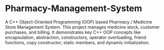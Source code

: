 # Pharmacy-Management-System
A C++ Object-Oriented Programming (OOP) based Pharmacy / Medicine Store Management System.  This project manages medicine stock, customer purchases, and billing.  It demonstrates key C++ OOP concepts like encapsulation, abstraction, constructors,  operator overloading, friend functions, copy constructor, static members, and dynamic initialization.

